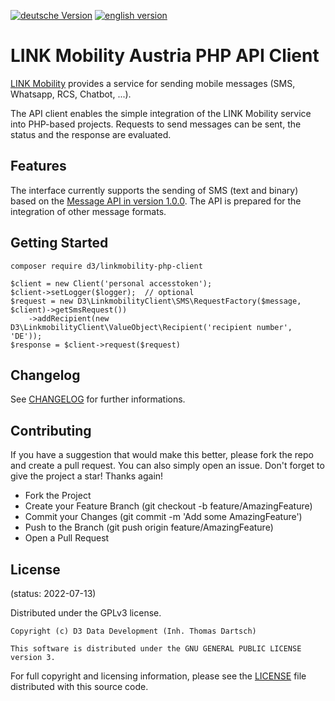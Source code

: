 [![deutsche Version](https://logos.oxidmodule.com/de2_xs.svg)](README.md)
[![english version](https://logos.oxidmodule.com/en2_xs.svg)](README.en.md)

# LINK Mobility Austria PHP API Client

[LINK Mobility](https://www.linkmobility.de/) provides a service for sending mobile messages (SMS, Whatsapp, RCS, Chatbot, ...).

The API client enables the simple integration of the LINK Mobility service into PHP-based projects. Requests to send messages can be sent, the status and the response are evaluated.

## Features

The interface currently supports the sending of SMS (text and binary) based on the [Message API in version 1.0.0](https://docs.linkmobility.de/sms-api/rest-api). The API is prepared for the integration of other message formats.

## Getting Started

```
composer require d3/linkmobility-php-client
```

```
$client = new Client('personal accesstoken');
$client->setLogger($logger);  // optional
$request = new D3\LinkmobilityClient\SMS\RequestFactory($message, $client)->getSmsRequest())
    ->addRecipient(new D3\LinkmobilityClient\ValueObject\Recipient('recipient number', 'DE'));
$response = $client->request($request)
```

## Changelog

See [CHANGELOG](CHANGELOG.md) for further informations.

## Contributing

If you have a suggestion that would make this better, please fork the repo and create a pull request. You can also simply open an issue. Don't forget to give the project a star! Thanks again!

- Fork the Project
- Create your Feature Branch (git checkout -b feature/AmazingFeature)
- Commit your Changes (git commit -m 'Add some AmazingFeature')
- Push to the Branch (git push origin feature/AmazingFeature)
- Open a Pull Request

## License
(status: 2022-07-13)

Distributed under the GPLv3 license.

```
Copyright (c) D3 Data Development (Inh. Thomas Dartsch)

This software is distributed under the GNU GENERAL PUBLIC LICENSE version 3.
```

For full copyright and licensing information, please see the [LICENSE](LICENSE.md) file distributed with this source code.